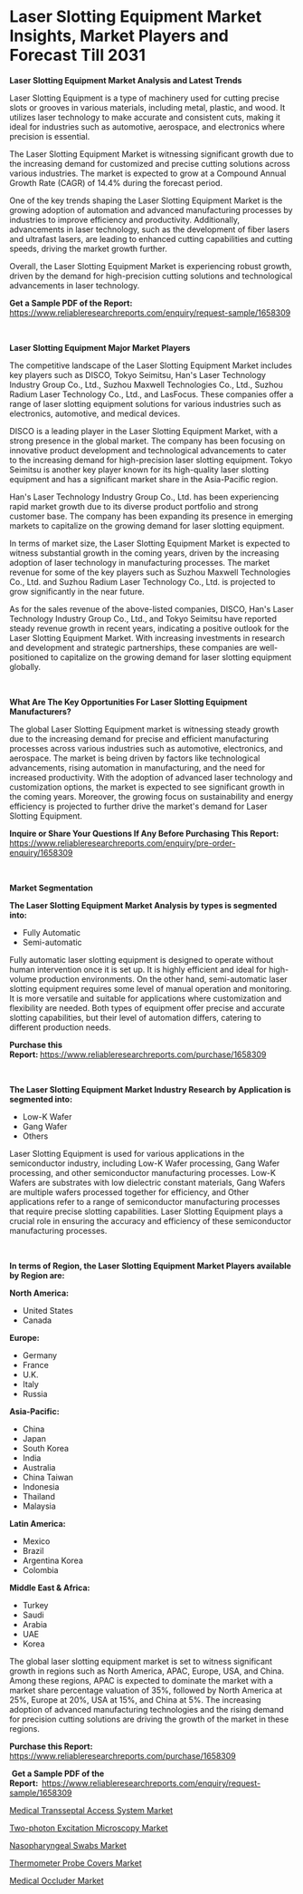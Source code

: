 <p><h1>Laser Slotting Equipment Market Insights, Market Players and Forecast Till 2031</h1></p><p><strong>Laser Slotting Equipment Market Analysis and Latest Trends</strong></p>
<p><p>Laser Slotting Equipment is a type of machinery used for cutting precise slots or grooves in various materials, including metal, plastic, and wood. It utilizes laser technology to make accurate and consistent cuts, making it ideal for industries such as automotive, aerospace, and electronics where precision is essential.</p><p>The Laser Slotting Equipment Market is witnessing significant growth due to the increasing demand for customized and precise cutting solutions across various industries. The market is expected to grow at a Compound Annual Growth Rate (CAGR) of 14.4% during the forecast period. </p><p>One of the key trends shaping the Laser Slotting Equipment Market is the growing adoption of automation and advanced manufacturing processes by industries to improve efficiency and productivity. Additionally, advancements in laser technology, such as the development of fiber lasers and ultrafast lasers, are leading to enhanced cutting capabilities and cutting speeds, driving the market growth further.</p><p>Overall, the Laser Slotting Equipment Market is experiencing robust growth, driven by the demand for high-precision cutting solutions and technological advancements in laser technology.</p></p>
<p><strong>Get a Sample PDF of the Report:&nbsp;</strong> <a href="https://www.reliableresearchreports.com/enquiry/request-sample/1658309">https://www.reliableresearchreports.com/enquiry/request-sample/1658309</a></p>
<p>&nbsp;</p>
<p><strong>Laser Slotting Equipment Major Market Players</strong></p>
<p><p>The competitive landscape of the Laser Slotting Equipment Market includes key players such as DISCO, Tokyo Seimitsu, Han's Laser Technology Industry Group Co., Ltd., Suzhou Maxwell Technologies Co., Ltd., Suzhou Radium Laser Technology Co., Ltd., and LasFocus. These companies offer a range of laser slotting equipment solutions for various industries such as electronics, automotive, and medical devices.</p><p>DISCO is a leading player in the Laser Slotting Equipment Market, with a strong presence in the global market. The company has been focusing on innovative product development and technological advancements to cater to the increasing demand for high-precision laser slotting equipment. Tokyo Seimitsu is another key player known for its high-quality laser slotting equipment and has a significant market share in the Asia-Pacific region.</p><p>Han's Laser Technology Industry Group Co., Ltd. has been experiencing rapid market growth due to its diverse product portfolio and strong customer base. The company has been expanding its presence in emerging markets to capitalize on the growing demand for laser slotting equipment.</p><p>In terms of market size, the Laser Slotting Equipment Market is expected to witness substantial growth in the coming years, driven by the increasing adoption of laser technology in manufacturing processes. The market revenue for some of the key players such as Suzhou Maxwell Technologies Co., Ltd. and Suzhou Radium Laser Technology Co., Ltd. is projected to grow significantly in the near future.</p><p>As for the sales revenue of the above-listed companies, DISCO, Han's Laser Technology Industry Group Co., Ltd., and Tokyo Seimitsu have reported steady revenue growth in recent years, indicating a positive outlook for the Laser Slotting Equipment Market. With increasing investments in research and development and strategic partnerships, these companies are well-positioned to capitalize on the growing demand for laser slotting equipment globally.</p></p>
<p>&nbsp;</p>
<p><strong>What Are The Key Opportunities For Laser Slotting Equipment Manufacturers?</strong></p>
<p><p>The global Laser Slotting Equipment market is witnessing steady growth due to the increasing demand for precise and efficient manufacturing processes across various industries such as automotive, electronics, and aerospace. The market is being driven by factors like technological advancements, rising automation in manufacturing, and the need for increased productivity. With the adoption of advanced laser technology and customization options, the market is expected to see significant growth in the coming years. Moreover, the growing focus on sustainability and energy efficiency is projected to further drive the market's demand for Laser Slotting Equipment.</p></p>
<p><strong>Inquire or Share Your Questions If Any Before Purchasing This Report:</strong> <a href="https://www.reliableresearchreports.com/enquiry/pre-order-enquiry/1658309">https://www.reliableresearchreports.com/enquiry/pre-order-enquiry/1658309</a></p>
<p>&nbsp;</p>
<p><strong>Market Segmentation</strong></p>
<p><strong>The Laser Slotting Equipment Market Analysis by types is segmented into:</strong></p>
<p><ul><li>Fully Automatic</li><li>Semi-automatic</li></ul></p>
<p><p>Fully automatic laser slotting equipment is designed to operate without human intervention once it is set up. It is highly efficient and ideal for high-volume production environments. On the other hand, semi-automatic laser slotting equipment requires some level of manual operation and monitoring. It is more versatile and suitable for applications where customization and flexibility are needed. Both types of equipment offer precise and accurate slotting capabilities, but their level of automation differs, catering to different production needs.</p></p>
<p><strong>Purchase this Report:&nbsp;</strong><a href="https://www.reliableresearchreports.com/purchase/1658309">https://www.reliableresearchreports.com/purchase/1658309</a></p>
<p>&nbsp;</p>
<p><strong>The Laser Slotting Equipment Market Industry Research by Application is segmented into:</strong></p>
<p><ul><li>Low-K Wafer</li><li>Gang Wafer</li><li>Others</li></ul></p>
<p><p>Laser Slotting Equipment is used for various applications in the semiconductor industry, including Low-K Wafer processing, Gang Wafer processing, and other semiconductor manufacturing processes. Low-K Wafers are substrates with low dielectric constant materials, Gang Wafers are multiple wafers processed together for efficiency, and Other applications refer to a range of semiconductor manufacturing processes that require precise slotting capabilities. Laser Slotting Equipment plays a crucial role in ensuring the accuracy and efficiency of these semiconductor manufacturing processes.</p></p>
<p>&nbsp;</p>
<p><strong>In terms of Region, the Laser Slotting Equipment Market Players available by Region are:</strong></p>
<p>
    <p> <strong> North America: </strong>
        <ul>
            <li>United States</li>
            <li>Canada</li>
        </ul>
        </p> 
    <p> <strong> Europe: </strong>
        <ul>
            <li>Germany</li>
            <li>France</li>
            <li>U.K.</li>
            <li>Italy</li>
            <li>Russia</li>
        </ul>
        </p> 
    <p> <strong> Asia-Pacific: </strong>
        <ul>
            <li>China</li>
            <li>Japan</li>
            <li>South Korea</li>
            <li>India</li>
            <li>Australia</li>
            <li>China Taiwan</li>
            <li>Indonesia</li>
            <li>Thailand</li>
            <li>Malaysia</li>
        </ul>
        </p> 
    <p> <strong> Latin America: </strong>
        <ul>
            <li>Mexico</li>
            <li>Brazil</li>
            <li>Argentina Korea</li>
            <li>Colombia</li>
        </ul>
        </p> 
    <p> <strong> Middle East & Africa: </strong>
        <ul>
            <li>Turkey</li>
            <li>Saudi</li>
            <li>Arabia</li>
            <li>UAE</li>
            <li>Korea</li>
        </ul>
    </p>
    </p>
<p><p>The global laser slotting equipment market is set to witness significant growth in regions such as North America, APAC, Europe, USA, and China. Among these regions, APAC is expected to dominate the market with a market share percentage valuation of 35%, followed by North America at 25%, Europe at 20%, USA at 15%, and China at 5%. The increasing adoption of advanced manufacturing technologies and the rising demand for precision cutting solutions are driving the growth of the market in these regions.</p></p>
<p><strong>Purchase this Report: </strong><a href="https://www.reliableresearchreports.com/purchase/1658309">https://www.reliableresearchreports.com/purchase/1658309</a></p>
<p>&nbsp;<strong>Get a Sample PDF of the Report:&nbsp;&nbsp;</strong><a href="https://www.reliableresearchreports.com/enquiry/request-sample/1658309">https://www.reliableresearchreports.com/enquiry/request-sample/1658309</a></p>
<p><strong></strong></p>
<p><p><a href="https://github.com/kathiaseamanalvaradovlprc2h/Market-Research-Report-List-1/blob/main/medical-transseptal-access-system-market.md">Medical Transseptal Access System Market</a></p><p><a href="https://github.com/GroverBarry/Market-Research-Report-List-3/blob/main/two-photon-excitation-microscopy-market.md">Two-photon Excitation Microscopy Market</a></p><p><a href="https://medium.com/@benjaminrice16/nasopharyngeal-swabs-nbsp-market-focuses-on-market-share-size-and-projected-forecast-till-2031-1700687abe0e">Nasopharyngeal Swabs Market</a></p><p><a href="https://medium.com/p/a5f3f752329d/edit">Thermometer Probe Covers Market</a></p><p><a href="https://medium.com/p/eeec5431cdeb/edit">Medical Occluder Market</a></p></p>